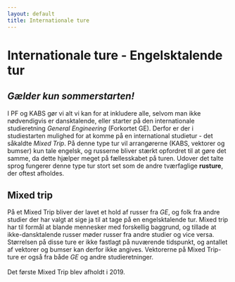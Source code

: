 ```yaml
---
layout: default
title: Internationale ture
---
```


<h1>Internationale ture - Engelsktalende tur</h1>
<h2><b><i>Gælder kun sommerstarten!</i></b></h2>
<p>
I PF og KABS gør vi alt vi kan for at inkludere alle, selvom man ikke nødvendigvis er dansktalende, eller starter på den internationale studieretning <em> General Engineering </em> (Forkortet GE). Derfor er der i studiestarten mulighed for at komme på en international studietur - det såkaldte <em>Mixed Trip</em>. På denne type tur vil arrangørerne (KABS, vektorer og bumser) kun tale engelsk, og russerne bliver stærkt opfordret til at gøre det samme, da dette hjælper meget på fællesskabet på turen. Udover det talte sprog fungerer denne type tur stort set som de andre tværfaglige <b>rusture</b>, der oftest afholdes.
</p>

<h2>Mixed trip</h2>
<p>
På et Mixed Trip bliver der lavet et hold af russer fra <em>GE</em>, og folk fra andre studier der har valgt at sige ja til at tage på en engelsktalende tur. Mixed trip har til formål at blande mennesker med forskellig baggrund, og tillade at ikke-dansktalende russer møder russer fra andre studier og vice versa. Størrelsen på disse ture er ikke fastlagt på nuværende tidspunkt, og antallet af vektorer og bumser kan derfor ikke angives. Vektorerne på Mixed Trip-ture er også fra både <em>GE</em> og andre studieretninger. <br><br>
Det første Mixed Trip blev afholdt i 2019.
</p>

<!-- OLD (2022)
<p>
I PF og KABS gør vi alt for at inkuderer alle, selvom man nødvendigvis ikke er dansktalende og starter på vores internationale studie <em>General Engineering (GE)</em>, derfor er der i PF-studiestarten mulighed for at komme på en international studietur. Denne tur er den såkaldte <em>Mixed Trip</em>. På turen vil arrangørerne (KABS, vektorer, bumser) kun snakke engelsk, og russerne er stærkt opfordret til at gøre det samme, da det hjælper meget med fællesskabet på turen. Udover dette fungerer turen meget som de andre tværfaglig rusture, som oftest bliver afholdt på DTU.
</p>

<h2>Mixed trip</h2>
<p>
I 2019 blev der forsøgt med den første Mixed trip. Mixed trip fungerer som en tur med både danske og internationale. Det vil sige at der vil blive lavet et rusturshold af russer fra <em>GE</em> og russer fra andre studier der har valgt at sige ja til at tage på en engelsktalende tur. Dette er et forsøg på at blande flere mennesker med forskellige baggrunden og tillade, de ikke dansktalende russer, at møde russer fra andre studier på DTU og omvendt. Størrelsen af disse ture er mindre fastlagt på nuværende tidspunkt og derfor kan antallet af vektorer og bumser ikke angives. Der er på disse ture både vektorer fra <em>GE</em> og vektorer fra andre studier igen også for at skabe en blanding af folk.
</p>
-->
